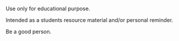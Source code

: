 Use only for educational purpose.

Intended as a students resource material and/or personal reminder. 

Be a good person.
